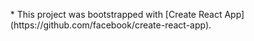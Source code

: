 <ul> * This project was bootstrapped with [Create React App](https://github.com/facebook/create-react-app). </ul>
